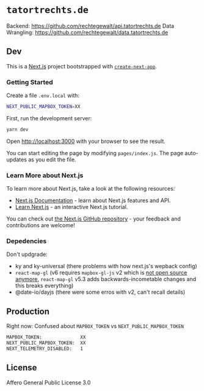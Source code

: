 # `tatortrechts.de`

Backend: <https://github.com/rechtegewalt/api.tatortrechts.de>
Data Wrangling: <https://github.com/rechtegewalt/data.tatortrechts.de>

## Dev

This is a [Next.js](https://nextjs.org/) project bootstrapped with [`create-next-app`](https://github.com/vercel/next.js/tree/canary/packages/create-next-app).

### Getting Started

Create a file `.env.local` with:

```bash
NEXT_PUBLIC_MAPBOX_TOKEN=XX
```

First, run the development server:

```bash
yarn dev
```

Open [http://localhost:3000](http://localhost:3000) with your browser to see the result.

You can start editing the page by modifying `pages/index.js`. The page auto-updates as you edit the file.

### Learn More about Next.js

To learn more about Next.js, take a look at the following resources:

- [Next.js Documentation](https://nextjs.org/docs) - learn about Next.js features and API.
- [Learn Next.js](https://nextjs.org/learn) - an interactive Next.js tutorial.

You can check out [the Next.js GitHub repository](https://github.com/vercel/next.js/) - your feedback and contributions are welcome!

### Depedencies

Don't updgrade:

- ky and ky-universal (there problems with how next.js's wepback config)
- `react-map-gl` (v6 requires `mapbox-gl-js` v2 which is [not open source anymore](https://github.com/visgl/react-map-gl/releases/tag/v6.0.0), `react-map-gl` v5.3 adds backwards-incometable changes and this breaks everything)
- @date-io/dayjs (there were some erros with v2, can't recall details)

## Production

Right now: Confused about `MAPBOX_TOKEN` vs `NEXT_PUBLIC_MAPBOX_TOKEN`

```bash
MAPBOX_TOKEN:              XX
NEXT_PUBLIC_MAPBOX_TOKEN:  XX
NEXT_TELEMETRY_DISABLED:   1
```

## License

Affero General Public License 3.0
